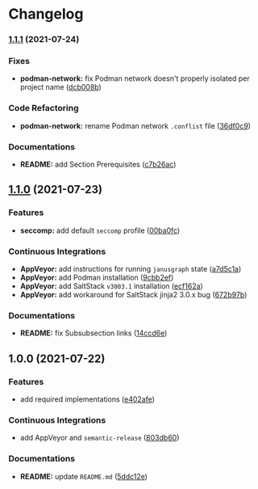 # Changelog

### [1.1.1](https://github.com/extra2000/janusgraph-formula/compare/v1.1.0...v1.1.1) (2021-07-24)


### Fixes

* **podman-network:** fix Podman network doesn't properly isolated per project name ([dcb008b](https://github.com/extra2000/janusgraph-formula/commit/dcb008b28dbe660fc576d8c3036df561c8acc932))


### Code Refactoring

* **podman-network:** rename Podman network `.conflist` file ([36df0c9](https://github.com/extra2000/janusgraph-formula/commit/36df0c9ca31508a0c6e22e0cf9ef1eb3e8af8abd))


### Documentations

* **README:** add Section Prerequisites ([c7b26ac](https://github.com/extra2000/janusgraph-formula/commit/c7b26ac02eb4336d7e040a4973545a21d7ba1d11))

## [1.1.0](https://github.com/extra2000/janusgraph-formula/compare/v1.0.0...v1.1.0) (2021-07-23)


### Features

* **seccomp:** add default `seccomp` profile ([00ba0fc](https://github.com/extra2000/janusgraph-formula/commit/00ba0fc484968e39e6005cfef7cd4be1faa8e595))


### Continuous Integrations

* **AppVeyor:** add instructions for running `janusgraph` state ([a7d5c1a](https://github.com/extra2000/janusgraph-formula/commit/a7d5c1a5b97562c623e0f1e2fa131e3f1ed5fdca))
* **AppVeyor:** add Podman installation ([9cbb2ef](https://github.com/extra2000/janusgraph-formula/commit/9cbb2ef0ed477de06f1df81b72059bc0645e5914))
* **AppVeyor:** add SaltStack `v3003.1` installation ([ecf162a](https://github.com/extra2000/janusgraph-formula/commit/ecf162aa42e62d79731cdb5d069b6eef65d4b897))
* **AppVeyor:** add workaround for SaltStack jinja2 3.0.x bug ([672b97b](https://github.com/extra2000/janusgraph-formula/commit/672b97b552bbeccec707a914d9b90c5a24b68d99))


### Documentations

* **README:** fix Subsubsection links ([14ccd6e](https://github.com/extra2000/janusgraph-formula/commit/14ccd6ece8b170e4f9313a7c65d19d2bbc3e79e5))

## 1.0.0 (2021-07-22)


### Features

* add required implementations ([e402afe](https://github.com/extra2000/janusgraph-formula/commit/e402afe42587cd349c66b5c308458e9d99c7cdf3))


### Continuous Integrations

* add AppVeyor and `semantic-release` ([803db60](https://github.com/extra2000/janusgraph-formula/commit/803db60045334fa607c05c0a2b5b8a2ce8aebc1b))


### Documentations

* **README:** update `README.md` ([5ddc12e](https://github.com/extra2000/janusgraph-formula/commit/5ddc12eb7fd0e0e05e196bb03c127496cb8b6cf4))
